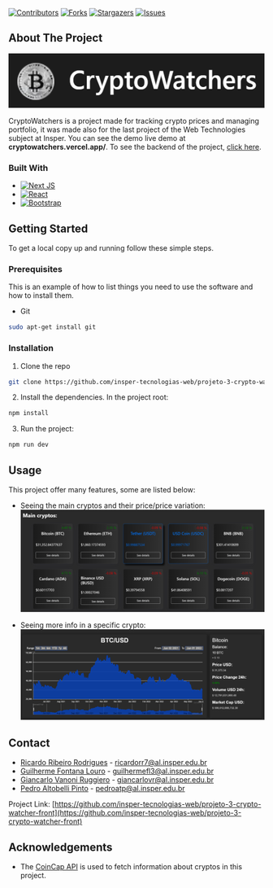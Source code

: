 <!-- PROJECT SHIELDS -->

[![Contributors][contributors-shield]][contributors-url] [![Forks][forks-shield]][forks-url] [![Stargazers][stars-shield]][stars-url] [![Issues][issues-shield]][issues-url]

<!-- ABOUT THE PROJECT -->
## About The Project

[![Product Name Screen Shot][product-screenshot]](https://example.com)

CryptoWatchers is a project made for tracking crypto prices and managing portfolio, it was made also for the last project of the Web Technologies subject at Insper. You can see the demo live demo at **cryptowatchers.vercel.app/**.
To see the backend of the project, [click here](https://github.com/guifl2001/projeto-3-crypto-watcher-backend).

### Built With

*  [![Next JS](https://img.shields.io/badge/Next-black?style=for-the-badge&logo=next.js&logoColor=white)](https://nextjs.org)
* [![React](https://img.shields.io/badge/react-%2320232a.svg?style=for-the-badge&logo=react&logoColor=%2361DAFB)](https://reactjs.org)
* [![Bootstrap](https://img.shields.io/badge/bootstrap-%23563D7C.svg?style=for-the-badge&logo=bootstrap&logoColor=white)](https://getbootstrap.com) 

<!-- GETTING STARTED -->
## Getting Started

To get a local copy up and running follow these simple steps.

### Prerequisites

This is an example of how to list things you need to use the software and how to install them.
* Git
```sh
sudo apt-get install git
```

### Installation
 
1. Clone the repo
```sh
git clone https://github.com/insper-tecnologias-web/projeto-3-crypto-watcher-front
```
2. Install the dependencies.
In the project root:
```sh
npm install
```
3. Run the project:
```sh
npm run dev
```

<!-- USAGE EXAMPLES -->
## Usage

This project offer many features, some are listed below:
- Seeing the main cryptos and their price/price variation:
![Main cryptos pic](Imgs/mainCryptos.png)

- Seeing more info in a specific crypto:
![Bitcoin specific page](Imgs/oneCryptoInfo.png)


<!-- CONTACT -->
## Contact

- [Ricardo Ribeiro Rodrigues](https://github.com/RicardoRibeiroRodrigues) - ricardorr7@al.insper.edu.br     
- [Guilherme Fontana Louro](https://github.com/guifl2001) - guilhermefl3@al.insper.edu.br        
- [Giancarlo Vanoni Ruggiero](https://github.com/Gian2608) - giancarlovr@al.insper.edu.br    
- [Pedro Altobelli Pinto](https://github.com/pedroaltobelli23) - pedroatp@al.insper.edu.br            

Project Link: [https://github.com/insper-tecnologias-web/projeto-3-crypto-watcher-front](https://github.com/insper-tecnologias-web/projeto-3-crypto-watcher-front)



<!-- ACKNOWLEDGEMENTS -->
## Acknowledgements

* The [CoinCap API](https://docs.coincap.io) is used to fetch information about cryptos in this project.





<!-- MARKDOWN LINKS & IMAGES -->
<!-- https://www.markdownguide.org/basic-syntax/#reference-style-links -->
[contributors-shield]: https://img.shields.io/github/contributors/insper-tecnologias-web/projeto-3-crypto-watcher-front.svg?style=flat-square
[contributors-url]: https://github.com/insper-tecnologias-web/projeto-3-crypto-watcher-front/graphs/contributors
[forks-shield]: https://img.shields.io/github/forks/insper-tecnologias-web/projeto-3-crypto-watcher-front.svg?style=flat-square
[forks-url]: https://github.com/insper-tecnologias-web/projeto-3-crypto-watcher-front/network/members
[stars-shield]: https://img.shields.io/github/stars/insper-tecnologias-web/projeto-3-crypto-watcher-front.svg?style=flat-square
[stars-url]: https://github.com/insper-tecnologias-web/projeto-3-crypto-watcher-front/stargazers
[issues-shield]: https://img.shields.io/github/issues/insper-tecnologias-web/projeto-3-crypto-watcher-front.svg?style=flat-square
[issues-url]: https://github.com/insper-tecnologias-web/projeto-3-crypto-watcher-front/issues
[license-shield]: https://img.shields.io/github/license/insper-tecnologias-web/projeto-3-crypto-watcher-front.svg?style=flat-square
[license-url]: https://github.com/insper-tecnologias-web/projeto-3-crypto-watcher-front/blob/master/LICENSE.txt
[product-screenshot]: Imgs/ProjectLogo.png
